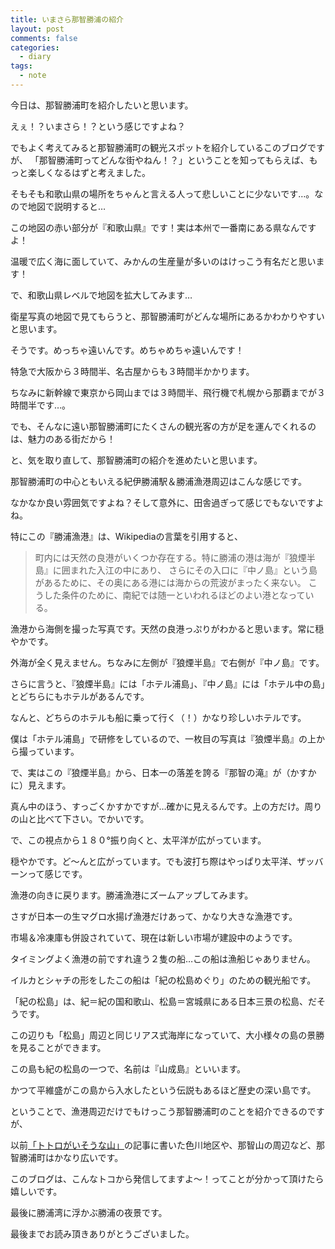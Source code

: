 ```yaml
---
title: いまさら那智勝浦の紹介
layout: post
comments: false
categories:
  - diary
tags:
  - note
---
```

今日は、那智勝浦町を紹介したいと思います。

えぇ！？いまさら！？という感じですよね？

でもよく考えてみると那智勝浦町の観光スポットを紹介しているこのブログですが、
「那智勝浦町ってどんな街やねん！？」ということを知ってもらえば、もっと楽しくなるはずと考えました。

そもそも和歌山県の場所をちゃんと言える人って悲しいことに少ないです…。なので地図で説明すると…

<amp-img src="/img/uploads/2009/12/introduce-nachikatsuura-1.jpg" alt="日本地図" width="399" height="300" layout="responsive"></amp-img>

この地図の赤い部分が『和歌山県』です！実は本州で一番南にある県なんですよ！

温暖で広く海に面していて、みかんの生産量が多いのはけっこう有名だと思います！

で、和歌山県レベルで地図を拡大してみます…

<amp-img src="/img/uploads/2009/12/introduce-nachikatsuura-2.jpg" alt="和歌山県写真地図" width="399" height="298" layout="responsive"></amp-img>

衛星写真の地図で見てもらうと、那智勝浦町がどんな場所にあるかわかりやすいと思います。

そうです。めっちゃ遠いんです。めちゃめちゃ遠いんです！

特急で大阪から３時間半、名古屋からも３時間半かかります。

ちなみに新幹線で東京から岡山までは３時間半、飛行機で札幌から那覇までが３時間半です…。

でも、そんなに遠い那智勝浦町にたくさんの観光客の方が足を運んでくれるのは、魅力のある街だから！

と、気を取り直して、那智勝浦町の紹介を進めたいと思います。

那智勝浦町の中心ともいえる紀伊勝浦駅＆勝浦漁港周辺はこんな感じです。

<amp-img src="/img/uploads/2009/12/introduce-nachikatsuura-3.jpg" alt="那智勝浦漁港周辺風景" width="400" height="300" layout="responsive"></amp-img>

なかなか良い雰囲気ですよね？そして意外に、田舎過ぎって感じでもないですよね。

特にこの『勝浦漁港』は、Wikipediaの言葉を引用すると、

> 町内には天然の良港がいくつか存在する。特に勝浦の港は海が『狼煙半島』に囲まれた入江の中にあり、
  さらにその入口に『中ノ島』という島があるために、その奥にある港には海からの荒波がまったく来ない。
  こうした条件のために、南紀では随一といわれるほどのよい港となっている。

漁港から海側を撮った写真です。天然の良港っぷりがわかると思います。常に穏やかです。

<amp-img src="/img/uploads/2009/12/introduce-nachikatsuura-4.jpg" alt="那智勝浦漁港入江" width="400" height="300" layout="responsive"></amp-img>

外海が全く見えません。ちなみに左側が『狼煙半島』で右側が『中ノ島』です。

さらに言うと、『狼煙半島』には「ホテル浦島」、『中ノ島』には「ホテル中の島」とどちらにもホテルがあるんです。

なんと、どちらのホテルも船に乗って行く（！）かなり珍しいホテルです。

僕は「ホテル浦島」で研修をしているので、一枚目の写真は『狼煙半島』の上から撮っています。

で、実はこの『狼煙半島』から、日本一の落差を誇る『那智の滝』が（かすかに）見えます。

<amp-img src="/img/uploads/2009/12/introduce-nachikatsuura-5.jpg" alt="狼煙半島から見る那智の滝" width="400" height="300" layout="responsive"></amp-img>

真ん中のほう、すっごくかすかですが…確かに見えるんです。上の方だけ。周りの山と比べて下さい。でかいです。

で、この視点から１８０°振り向くと、太平洋が広がっています。

<amp-img src="/img/uploads/2009/12/introduce-nachikatsuura-6.jpg" alt="狼煙半島から見る太平洋" width="400" height="300" layout="responsive"></amp-img>

穏やかです。ど～んと広がっています。でも波打ち際はやっぱり太平洋、ザッバーンって感じです。

漁港の向きに戻ります。勝浦漁港にズームアップしてみます。

さすが日本一の生マグロ水揚げ漁港だけあって、かなり大きな漁港です。

市場＆冷凍庫も併設されていて、現在は新しい市場が建設中のようです。

<amp-img src="/img/uploads/2009/12/introduce-nachikatsuura-7.jpg" alt="紀の松島めぐり観光船" width="400" height="300" layout="responsive"></amp-img>

タイミングよく漁港の前ですれ違う２隻の船…この船は漁船じゃありません。

イルカとシャチの形をしたこの船は「紀の松島めぐり」のための観光船です。

「紀の松島」は、紀＝紀の国和歌山、松島＝宮城県にある日本三景の松島、だそうです。

この辺りも「松島」周辺と同じリアス式海岸になっていて、大小様々の島の景勝を見ることができます。

<amp-img src="/img/uploads/2009/12/introduce-nachikatsuura-8.jpg" alt="山成島" width="400" height="300" layout="responsive"></amp-img>

この島も紀の松島の一つで、名前は『山成島』といいます。

かつて平維盛がこの島から入水したという伝説もあるほど歴史の深い島です。

ということで、漁港周辺だけでもけっこう那智勝浦町のことを紹介できるのですが、

以前[「トトロがいそうな山」][a1]の記事に書いた色川地区や、那智山の周辺など、那智勝浦町はかなり広いです。

このブログは、こんなトコから発信してますよ～！ってことが分かって頂けたら嬉しいです。

最後に勝浦湾に浮かぶ勝浦の夜景です。

<amp-img src="/img/uploads/2009/12/introduce-nachikatsuura-9.jpg" alt="那智勝浦の夜景" width="400" height="300" layout="responsive"></amp-img>

最後までお読み頂きありがとうございました。


 [1]: /img/uploads/2009/12/introduce-nachikatsuura-1.jpg
 [2]: /img/uploads/2009/12/introduce-nachikatsuura-2.jpg
 [3]: /img/uploads/2009/12/introduce-nachikatsuura-3.jpg
 [4]: /img/uploads/2009/12/introduce-nachikatsuura-4.jpg
 [5]: /img/uploads/2009/12/introduce-nachikatsuura-5.jpg
 [6]: /img/uploads/2009/12/introduce-nachikatsuura-6.jpg
 [7]: /img/uploads/2009/12/introduce-nachikatsuura-7.jpg
 [8]: /img/uploads/2009/12/introduce-nachikatsuura-8.jpg
 [9]: /img/uploads/2009/12/introduce-nachikatsuura-9.jpg

 [a1]: /diary/totoro-mountain.html "トトロがいそうな山"
